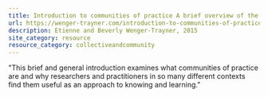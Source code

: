 ```yaml
---
title: Introduction to communities of practice A brief overview of the concept and its uses
url: https://wenger-trayner.com/introduction-to-communities-of-practice/
description: Etienne and Beverly Wenger-Trayner, 2015
site_category: resource
resource_category: collectiveandcommunity
---
```

"This brief and general introduction examines what communities of practice are and why researchers and practitioners in so many different contexts find them useful as an approach to knowing and learning."